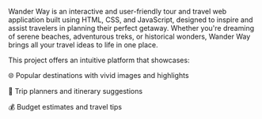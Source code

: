 Wander Way is an interactive and user-friendly tour and travel web application built using HTML, CSS, and JavaScript, designed to inspire and assist travelers in planning their perfect getaway. Whether you're dreaming of serene beaches, adventurous treks, or historical wonders, Wander Way brings all your travel ideas to life in one place.

This project offers an intuitive platform that showcases:

🌐 Popular destinations with vivid images and highlights

📅 Trip planners and itinerary suggestions

💰 Budget estimates and travel tips
